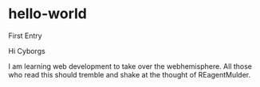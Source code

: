 # hello-world
First Entry

Hi Cyborgs

I am learning web development to take over the webhemisphere. All those who read this should tremble and shake at the thought of REagentMulder.
